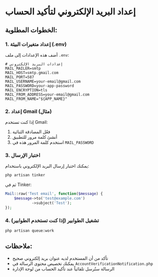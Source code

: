 # إعداد البريد الإلكتروني لتأكيد الحساب

## الخطوات المطلوبة:

### 1. إعداد متغيرات البيئة (.env)
أضف هذه الإعدادات إلى ملف `.env`:

```env
# إعدادات البريد الإلكتروني
MAIL_MAILER=smtp
MAIL_HOST=smtp.gmail.com
MAIL_PORT=587
MAIL_USERNAME=your-email@gmail.com
MAIL_PASSWORD=your-app-password
MAIL_ENCRYPTION=tls
MAIL_FROM_ADDRESS=your-email@gmail.com
MAIL_FROM_NAME="${APP_NAME}"
```

### 2. إعداد Gmail (مثال)
إذا كنت تستخدم Gmail:
1. فعّل المصادقة الثنائية
2. أنشئ كلمة مرور للتطبيق
3. استخدم كلمة المرور هذه في `MAIL_PASSWORD`

### 3. اختبار الإرسال
يمكنك اختبار إرسال البريد الإلكتروني باستخدام:

```bash
php artisan tinker
```

ثم في Tinker:
```php
Mail::raw('Test email', function($message) {
    $message->to('test@example.com')
            ->subject('Test');
});
```

### 4. تشغيل الطوابير (إذا كنت تستخدم الطوابير)
```bash
php artisan queue:work
```

## ملاحظات:
- تأكد من أن المستخدم لديه عنوان بريد إلكتروني صحيح
- يمكنك تخصيص محتوى الرسالة في `AccountVerificationNotification.php`
- الرسالة ستُرسل تلقائياً عند تأكيد الحساب من لوحة الإدارة 